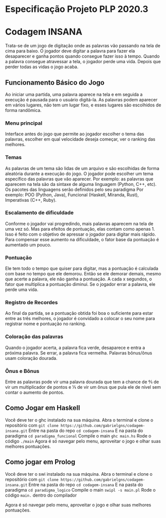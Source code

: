 # Especificação Projeto PLP 2020.3
# Codagem INSANA

Trata-se de um jogo de digitação onde as palavras vão passando na tela de cima para baixo. O jogador deve digitar a palavra para fazer ela desaparecer e ganha pontos quando consegue fazer isso à tempo. Quando a palavra consegue atravessar a tela, o jogador perde uma vida. Depois que perder todas as vidas o jogo acaba.

## Funcionamento Básico do Jogo
Ao iniciar uma partida, uma palavra aparece na tela e em seguida a execução é pausada para o usuário digitá-la. 
As palavras podem aparecer em vários lugares, não tem um lugar fixo, e esses lugares são escolhidos de forma randômica.

### Menu principal 
Interface antes do jogo que permite ao jogador escolher o tema das palavras, escolher em qual velocidade deseja começar, ver o ranking das melhores.

### Temas
As palavras de um tema são lidas de um arquivo e são escolhidas de forma aleatória durante a execução do jogo. O jogador pode escolher um tema específico das palavras que vão aparecer. Por exemplo: as palavras que aparecem na tela são da sintaxe de alguma linguagem (Python, C++, etc). Os pacotes das linguagens serão definidos pelo seu paradigma Por exemplo: POO (Python, Java), Funcional (Haskell, Miranda, Rust), Imperativas (C++, Ruby).


### Escalamento de dificuldade
Conforme o jogador vai progredindo, mais palavras aparecem na tela de uma vez só. Mas para efeitos de pontuação, elas contam como apenas 1. Isso é feito com o objetivo de apressar o jogador para digitar mais rápido. Para compensar esse aumento na dificuldade, o fator base da pontuação é aumentado um pouco.

### Pontuação
Ele tem todo o tempo que quiser para digitar, mas a pontuação é calculada com base no tempo que ele demorou. Então se ele demorar demais, mesmo que acerte a palavra, ele não ganha a pontuação. A cada x segundos, o fator que multiplica a pontuação diminui. Se o jogador errar a palavra, ele perde uma vida.

### Registro de Recordes 
Ao final da partida, se a pontuação obtida foi boa o suficiente para estar entre as três melhores, o jogador é convidado a colocar o seu nome para registrar nome e pontuação no ranking.

### Coloração das palavras
Quando o jogador acerta, a palavra fica verde, desaparece e entra a próxima palavra. Se errar, a palavra fica vermelha.
Palavras bônus/ônus usam coloração dourada.

### Ônus e Bônus
Entre as palavras pode vir uma palavra dourada que tem a chance de ⅘ de vir um multiplicador de pontos e ⅕ de vir um ônus que pula ele de nível sem contar o aumento de pontos.

## Como Jogar em Haskell
Você deve ter o ghc instalado na sua máquina. Abra o terminal e clone o repositório com
```git clone https://github.com/gabrielgns/codagem-insana.git```
Entre na pasta do repo
```cd codagem-insana```
E na pasta do paradigma
```cd paradigma_funcional```
Compile o main
```ghc main.hs```
Rode o código
```./main```
Agora é só navegar pelo menu, aproveitar o jogo e olhar suas melhores pontuações.

## Como jogar em Prolog
Você deve ter o swi instalado na sua máquina. Abra o terminal e clone o repositório com
```git clone https://github.com/gabrielgns/codagem-insana.git```
Entre na pasta do repo
```cd codagem-insana```
E na pasta do paradigma
```cd paradigma_logico```
Compile o main
```swipl -s main.pl```
Rode o código
```main.```
dentro do compilador

Agora é só navegar pelo menu, aproveitar o jogo e olhar suas melhores pontuações.
